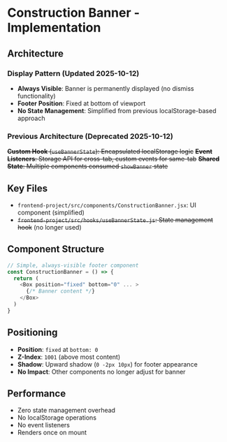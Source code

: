 # Construction Banner - Implementation

## Architecture

### Display Pattern (Updated 2025-10-12)
- **Always Visible**: Banner is permanently displayed (no dismiss functionality)
- **Footer Position**: Fixed at bottom of viewport
- **No State Management**: Simplified from previous localStorage-based approach

### Previous Architecture (Deprecated 2025-10-12)
~~**Custom Hook** (`useBannerState`): Encapsulated localStorage logic~~
~~**Event Listeners**: Storage API for cross-tab, custom events for same-tab~~
~~**Shared State**: Multiple components consumed `showBanner` state~~

## Key Files
- `frontend-project/src/components/ConstructionBanner.jsx`: UI component (simplified)
- ~~`frontend-project/src/hooks/useBannerState.js`: State management hook~~ (no longer used)

## Component Structure
```javascript
// Simple, always-visible footer component
const ConstructionBanner = () => {
  return (
    <Box position="fixed" bottom="0" ... >
      {/* Banner content */}
    </Box>
  )
}
```

## Positioning
- **Position**: `fixed` at `bottom: 0`
- **Z-Index**: `1001` (above most content)
- **Shadow**: Upward shadow (`0 -2px 10px`) for footer appearance
- **No Impact**: Other components no longer adjust for banner

## Performance
- Zero state management overhead
- No localStorage operations
- No event listeners
- Renders once on mount
